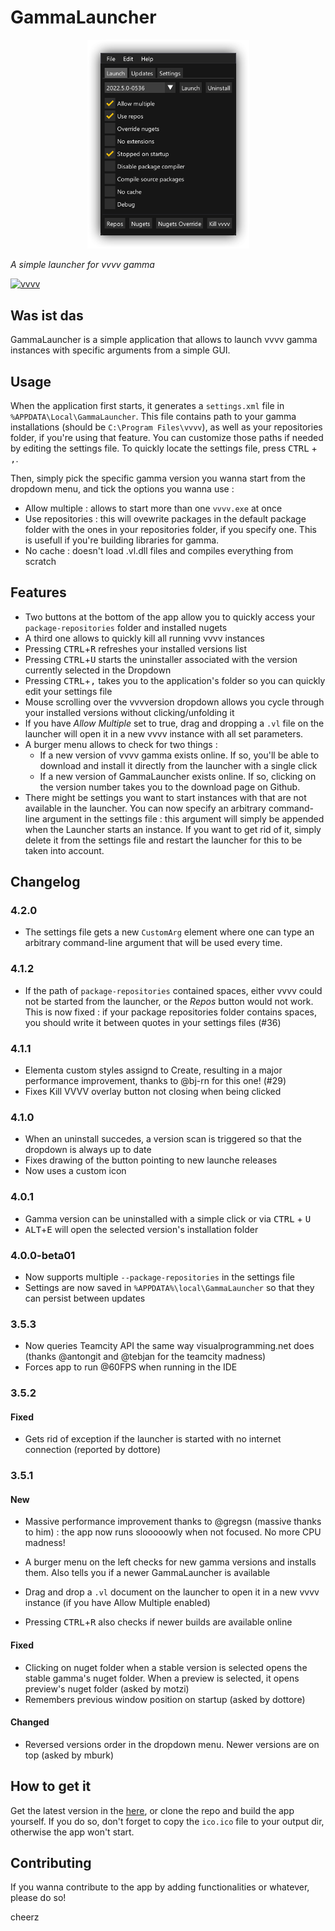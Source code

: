 # GammaLauncher

<p align="center">
<img src="capture.png" title="" alt="GitHub Logo" width="259">
</p>

_A simple launcher for vvvv gamma_

[![vvvv](https://img.shields.io/static/v1?label=MADE%20WITH&message=VVVV&color=191919&style=for-the-badge)](https://visualprogramming.net/)

## Was ist das

GammaLauncher is a simple application that allows to launch vvvv gamma instances with specific arguments from a simple GUI.

## Usage

When the application first starts, it generates a `settings.xml` file in `%APPDATA\Local\GammaLauncher`. This file contains path to your gamma installations (should be `C:\Program Files\vvvv`), as well as your repositories folder, if you're using that feature. You can customize those paths if needed by editing the settings file. To quickly locate the settings file, press <kbd>CTRL</kbd> + <kbd>,</kbd>.

Then, simply pick the specific gamma version you wanna start from the dropdown menu, and tick the options you wanna use :

- Allow multiple : allows to start more than one `vvvv.exe` at once
- Use repositories : this will ovewrite packages in the default package folder with the ones in your repositories folder, if you specify one. This is usefull if you're building libraries for gamma.
- No cache : doesn't load .vl.dll files and compiles everything from scratch

## Features

- Two buttons at the bottom of the app allow you to quickly access your `package-repositories` folder and installed nugets
- A third one allows to quickly kill all running vvvv instances
- Pressing <kbd>CTRL</kbd>+<kbd>R</kbd> refreshes your installed versions list
- Pressing <kbd>CTRL</kbd>+<kbd>U</kbd> starts the uninstaller associated with the version currently selected in the Dropdown
- Pressing <kbd>CTRL</kbd>+<kbd>,</kbd> takes you to the application's folder so you can quickly edit your settings file
- Mouse scrolling over the vvvversion dropdown allows you cycle through your installed versions without clicking/unfolding it
- If you have _Allow Multiple_ set to true, drag and dropping a `.vl` file on the launcher will open it in a new vvvv instance with all set parameters.
- A burger menu allows to check for two things :
  - If a new version of vvvv gamma exists online. If so, you'll be able to download and install it directly from the launcher with a single click
  - If a new version of GammaLauncher exists online. If so, clicking on the version number takes you to the download page on Github.
- There might be settings you want to start instances with that are not available in the launcher. You can now specify an arbitrary command-line argument in the settings file : this argument will simply be appended when the Launcher starts an instance. If you want to get rid of it, simply delete it from the settings file and restart the launcher for this to be taken into account.

## Changelog

### 4.2.0

- The settings file gets a new `CustomArg` element where one can type an arbitrary command-line argument that will be used every time.

### 4.1.2

- If the path of `package-repositories` contained spaces, either vvvv could not be started from the launcher, or the _Repos_ button would not work. This is now fixed : if your package repositories folder contains spaces, you should write it between quotes in your settings files (#36)

### 4.1.1

- Elementa custom styles assignd to Create, resulting in a major performance improvement, thanks to  @bj-rn for this one! (#29)
- Fixes Kill VVVV overlay button not closing when being clicked

### 4.1.0

- When an uninstall succedes, a version scan is triggered so that the dropdown is always up to date
- Fixes drawing of the button pointing to new launche releases
- Now uses a custom icon

### 4.0.1

- Gamma version can be uninstalled with a simple click or via <kbd>CTRL</kbd> + <kbd>U</kbd>
- <kbd>ALT</kbd>+<kbd>E</kbd> will open the selected version's installation folder

### 4.0.0-beta01

- Now supports multiple `--package-repositories` in the settings file
- Settings are now saved in `%APPDATA%\local\GammaLauncher` so that they can persist between updates

### 3.5.3

- Now queries Teamcity API the same way visualprogramming.net does (thanks @antongit and @tebjan for the teamcity madness)
- Forces app to run @60FPS when running in the IDE

### 3.5.2

#### Fixed

- Gets rid of exception if the launcher is started with no internet connection (reported by dottore)

### 3.5.1

#### New

- Massive performance improvement thanks to @gregsn (massive thanks to him) : the app now runs slooooowly when not focused. No more CPU madness!

- A burger menu on the left checks for new gamma versions and installs them. Also tells you if a newer GammaLauncher is available

- Drag and drop a `.vl` document on the launcher to open it in a new vvvv instance (if you have Allow Multiple enabled)

- Pressing <kbd>CTRL</kbd>+<kbd>R</kbd> also checks if newer builds are available online

#### Fixed

- Clicking on nuget folder when a stable version is selected opens the stable gamma's nuget folder. When a preview is selected, it opens preview's nuget folder (asked by motzi)
- Remembers previous window position on startup (asked by dottore)

#### Changed

- Reversed versions order in the dropdown menu. Newer versions are on top (asked by mburk)

## How to get it

Get the latest version in the [here](https://github.com/sebescudie/GammaLauncher/releases), or clone the repo and build the app yourself. If you do so, don't forget to copy the `ico.ico` file to your output dir, otherwise the app won't start.

## Contributing

If you wanna contribute to the app by adding functionalities or whatever, please do so!

cheerz
